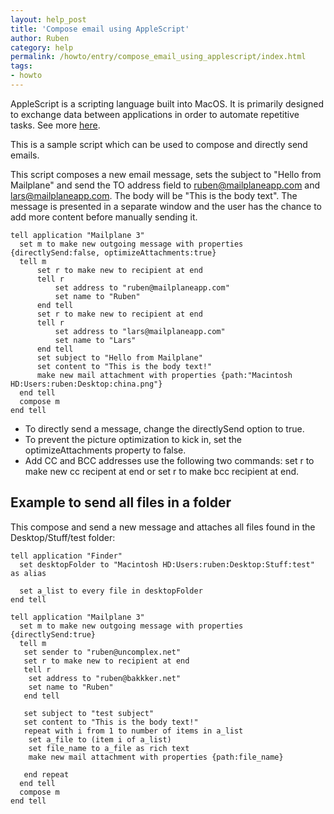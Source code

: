```yaml
---
layout: help_post
title: 'Compose email using AppleScript'
author: Ruben
category: help
permalink: /howto/entry/compose_email_using_applescript/index.html
tags:
- howto
---
```


AppleScript is a scripting language built into MacOS. It is primarily designed to exchange data between applications in order to automate repetitive tasks. See more [here](http://en.wikipedia.org/wiki/AppleScript).

This is a sample script which can be used to compose and directly send emails.

This script composes a new email message, sets the subject to "Hello from Mailplane" and send the TO address field to ruben@mailplaneapp.com and lars@mailplaneapp.com. The body will be "This is the body text". The message is presented in a separate window and the user has the chance to add more content before manually sending it.

	tell application "Mailplane 3"
	  set m to make new outgoing message with properties {directlySend:false, optimizeAttachments:true}
	  tell m
	      set r to make new to recipient at end
	      tell r
	          set address to "ruben@mailplaneapp.com"
	          set name to "Ruben"
	      end tell
	      set r to make new to recipient at end
	      tell r
	          set address to "lars@mailplaneapp.com"
	          set name to "Lars"
	      end tell
	      set subject to "Hello from Mailplane"
	      set content to "This is the body text!"
	      make new mail attachment with properties {path:"Macintosh HD:Users:ruben:Desktop:china.png"}
	  end tell
	  compose m
	end tell

* To directly send a message, change the directlySend option to true.
* To prevent the picture optimization to kick in, set the optimizeAttachments property to false.
* Add CC and BCC addresses use the following two commands: set r to make new cc recipent at end or set r to make bcc recipient at end.


## Example to send all files in a folder

This compose and send a new message and attaches all files found in the Desktop/Stuff/test folder:

	tell application "Finder"
	  set desktopFolder to "Macintosh HD:Users:ruben:Desktop:Stuff:test" as alias

	  set a_list to every file in desktopFolder
	end tell

	tell application "Mailplane 3"
	  set m to make new outgoing message with properties {directlySend:true}
	  tell m
	   set sender to "ruben@uncomplex.net"
	   set r to make new to recipient at end
	   tell r
	    set address to "ruben@bakkker.net"
	    set name to "Ruben"
	   end tell

	   set subject to "test subject"
	   set content to "This is the body text!"
	   repeat with i from 1 to number of items in a_list
	    set a_file to (item i of a_list)
	    set file_name to a_file as rich text
	    make new mail attachment with properties {path:file_name}

	   end repeat
	  end tell
	  compose m
	end tell

